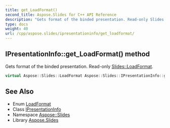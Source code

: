 ```yaml
---
title: get_LoadFormat()
second_title: Aspose.Slides for C++ API Reference
description: "Gets format of the binded presentation. Read-only Slides::LoadFormat."
type: docs
weight: 40
url: /cpp/aspose.slides/ipresentationinfo/get_loadformat/
---
```

## IPresentationInfo::get_LoadFormat() method


Gets format of the binded presentation. Read-only [Slides::LoadFormat](../../loadformat/).

```cpp
virtual Aspose::Slides::LoadFormat Aspose::Slides::IPresentationInfo::get_LoadFormat()=0
```

## See Also

* Enum [LoadFormat](../loadformat/)
* Class [IPresentationInfo](./)
* Namespace [Aspose::Slides](../)
* Library [Aspose.Slides](../../)